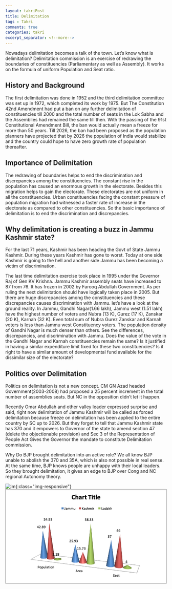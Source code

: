 ```yaml
---
layout: takriPost
title: Delimitation
tags : Takri
comments: true
categories: takri
excerpt_separator: <!--more-->
---
```


Nowadays delimitation becomes a talk of the town. Let’s know what is delimitation? Delimitation commission is an exercise of redrawing the boundaries of constituencies (Parliamentary as well as Assembly). It works on the formula of uniform Population and Seat ratio.
<!--more-->

## History and Background

The first delimitation was done in 1952 and the third delimitation committee was set up in 1972, which completed its work by 1975. But The Constitution 42nd Amendment had put a ban on any further delimitation of constituencies till 2000 and the total number of seats in the Lok Sabha and the Assemblies had remained the same till then. With the passing of the 91st Constitutional Amendment Bill, the ban would actually mean a freeze for more than 50 years. Till 2026, the ban had been proposed as the population planners have projected that by 2026 the population of India would stabilize and the country could hope to have zero growth rate of population thereafter.

## Importance of Delimitation

The redrawing of boundaries helps to end the discrimination and discrepancies among the constituencies. The constant rise in the population has caused an enormous growth in the electorate. Besides this migration helps to gain the electorate. These electorates are not uniform in all the constituencies. Urban constituencies facing the constant pressure of population migration had witnessed a faster rate of increase in the electorate as compared to other constituencies. So the basic importance of delimitation is to end the discrimination and discrepancies. 

## Why delimitation is creating a buzz in Jammu Kashmir state?

For the last 71 years, Kashmir has been heading the Govt of State Jammu Kashmir. During these years Kashmir has gone to worst. Today at one side Kashmir is going to the hell and another side Jammu has been becoming a victim of discrimination. 

The last time delimitation exercise took place in 1995 under the Governor Raj of Gen KV Krishna. Jammu Kashmir assembly seats have increased to 87 from 76. It has frozen in 2002 by Farooq Abdullah Government. As per ruling the next delimitation should have logically taken place in 2005. But there are huge discrepancies among the constituencies and these discrepancies causes discrimination with Jammu. let’s have a look at the ground reality. In Jammu, Gandhi Nagar(1.66 lakh), Jammu west (1.51 lakh) have the highest number of voters and Nubra (13 K), Gurez (17 K), Zanskar (20 K), Karnah (32 K). Even total sum of Nubra Gurez Zanskar and Karnah voters is less than Jammu west Constituency voters. The population density of Gandhi Nagar is much denser than others. See the differences, discrepancies, and discrimination with Jammu. Does the value of the vote in the Gandhi Nagar and Karnah constituencies remain the same? Is it justified in having a similar expenditure limit fixed for these two constituencies? Is it right to have a similar amount of developmental fund available for the dissimilar size of the electorate?

## Politics over Delimitation

Politics on delimitation is not a new concept. CM GN Azad headed Government(2003-2008) had proposed a 25 percent increment in the total number of assemblies seats. But NC in the opposition didn’t let it happen.

Recently Omar Abdullah and other valley leader expressed surprise and said, right now delimitation of Jammu Kashmir will be called as forced delimitation because freeze on delimitation has been applied to the entire country by SC up to 2026. But they forget to tell that Jammu Kashmir state has 370 and it empowers to Governor of the state to amend section 47 (delete the objectionable provision) and Sec 3 of the Representation of People Act Gives the Governor the mandate to constitute Delimitation commission.

Why Do BJP brought delimitation into an active role? We all know BJP unable to abolish the 370 and 35A, which is also not possible in real sense. At the same time, BJP knows people are unhappy with their local leaders. So they brought delimitation, it gives an edge to BJP over Cong and NC regional Autonomy theory.


![im](/path/to/image.jpg){:class="img-responsive"}
<img src="/asset/delimitation_chart.png" alt="shit! image not found">
